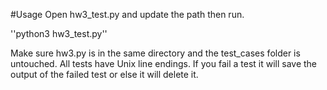 #Usage
Open hw3_test.py and update the path then run.

''python3 hw3_test.py''

Make sure hw3.py is in the same directory and the test_cases folder is untouched.
All tests have Unix line endings. If you fail a test it will save the output of the
failed test or else it will delete it.

